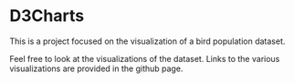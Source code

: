 # D3Charts

This is a project focused on the visualization of a bird population dataset.

Feel free to look at the visualizations of the dataset. Links to the various visualizations are provided in the github page.